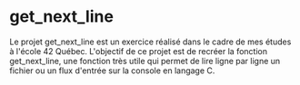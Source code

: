 # get_next_line
Le projet get_next_line est un exercice réalisé dans le cadre de mes études à l'école 42 Québec. L'objectif de ce projet est de recréer la fonction get_next_line, une fonction très utile qui permet de lire ligne par ligne un fichier ou un flux d'entrée sur la console en langage C.
